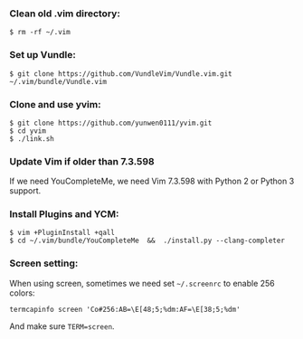### Clean old .vim directory:

```
$ rm -rf ~/.vim
```


### Set up Vundle:

```
$ git clone https://github.com/VundleVim/Vundle.vim.git ~/.vim/bundle/Vundle.vim
```


### Clone and use yvim:

```
$ git clone https://github.com/yunwen0111/yvim.git
$ cd yvim
$ ./link.sh
```


### Update Vim if older than 7.3.598

If we need YouCompleteMe, we need Vim 7.3.598 with Python 2 or Python 3 support.


### Install Plugins and YCM:

```
$ vim +PluginInstall +qall
$ cd ~/.vim/bundle/YouCompleteMe  &&  ./install.py --clang-completer
```


### Screen setting:

When using screen, sometimes we need set `~/.screenrc` to enable 256 colors:
```
termcapinfo screen 'Co#256:AB=\E[48;5;%dm:AF=\E[38;5;%dm'
```

And make sure `TERM=screen`.
